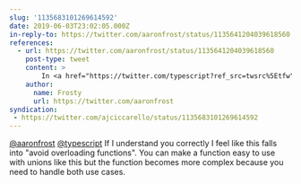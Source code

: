 ```yaml
---
slug: '1135683101269614592'
date: 2019-06-03T23:02:05.000Z
in-reply-to: https://twitter.com/aaronfrost/status/1135641204039618560
references:
  - url: https://twitter.com/aaronfrost/status/1135641204039618560
    post-type: tweet
    content: >
        In <a href="https://twitter.com/typescript?ref_src=twsrc%5Etfw">@typescript</a> please don&#39;t use union types to make your objects less type safe. Consider the following: the interface is more flexible, but now any time you talk to talk to obj.items you get errors cause items may be an array, but it might not be an array. <a href="https://t.co/PS9mh6IMSs">pic.twitter.com/PS9mh6IMSs</a>
    author:
      name: Frosty
      url: https://twitter.com/aaronfrost
syndication:
 - https://twitter.com/ajciccarello/status/1135683101269614592
---
```


[@aaronfrost](https://twitter.com/aaronfrost) [@typescript](https://twitter.com/typescript) If I understand you correctly I feel like this falls into "avoid overloading functions". You can make a function easy to use with unions like this but the function becomes more complex because you need to handle both use cases.
